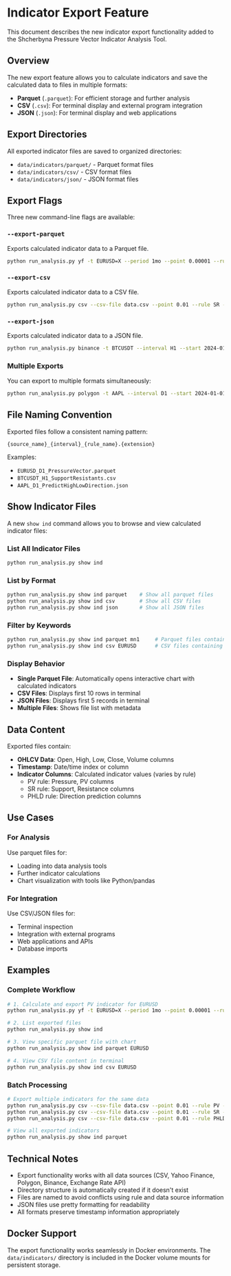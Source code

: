 # Indicator Export Feature

This document describes the new indicator export functionality added to the Shcherbyna Pressure Vector Indicator Analysis Tool.

## Overview

The new export feature allows you to calculate indicators and save the calculated data to files in multiple formats:
- **Parquet** (`.parquet`): For efficient storage and further analysis
- **CSV** (`.csv`): For terminal display and external program integration  
- **JSON** (`.json`): For terminal display and web applications

## Export Directories

All exported indicator files are saved to organized directories:
- `data/indicators/parquet/` - Parquet format files
- `data/indicators/csv/` - CSV format files  
- `data/indicators/json/` - JSON format files

## Export Flags

Three new command-line flags are available:

### `--export-parquet`
Exports calculated indicator data to a Parquet file.
```bash
python run_analysis.py yf -t EURUSD=X --period 1mo --point 0.00001 --rule PV --export-parquet
```

### `--export-csv` 
Exports calculated indicator data to a CSV file.
```bash
python run_analysis.py csv --csv-file data.csv --point 0.01 --rule SR --export-csv
```

### `--export-json`
Exports calculated indicator data to a JSON file.
```bash
python run_analysis.py binance -t BTCUSDT --interval H1 --start 2024-01-01 --end 2024-02-01 --point 0.01 --rule PHLD --export-json
```

### Multiple Exports
You can export to multiple formats simultaneously:
```bash
python run_analysis.py polygon -t AAPL --interval D1 --start 2024-01-01 --end 2024-02-01 --point 0.01 --rule PV --export-parquet --export-csv --export-json
```

## File Naming Convention

Exported files follow a consistent naming pattern:
```
{source_name}_{interval}_{rule_name}.{extension}
```

Examples:
- `EURUSD_D1_PressureVector.parquet`
- `BTCUSDT_H1_SupportResistants.csv`
- `AAPL_D1_PredictHighLowDirection.json`

## Show Indicator Files

A new `show ind` command allows you to browse and view calculated indicator files:

### List All Indicator Files
```bash
python run_analysis.py show ind
```

### List by Format
```bash
python run_analysis.py show ind parquet    # Show all parquet files
python run_analysis.py show ind csv        # Show all CSV files  
python run_analysis.py show ind json       # Show all JSON files
```

### Filter by Keywords
```bash
python run_analysis.py show ind parquet mn1     # Parquet files containing 'mn1'
python run_analysis.py show ind csv EURUSD      # CSV files containing 'EURUSD'
```

### Display Behavior

- **Single Parquet File**: Automatically opens interactive chart with calculated indicators
- **CSV Files**: Displays first 10 rows in terminal
- **JSON Files**: Displays first 5 records in terminal
- **Multiple Files**: Shows file list with metadata

## Data Content

Exported files contain:
- **OHLCV Data**: Open, High, Low, Close, Volume columns
- **Timestamp**: Date/time index or column
- **Indicator Columns**: Calculated indicator values (varies by rule)
  - PV rule: Pressure, PV columns
  - SR rule: Support, Resistance columns  
  - PHLD rule: Direction prediction columns

## Use Cases

### For Analysis
Use parquet files for:
- Loading into data analysis tools
- Further indicator calculations
- Chart visualization with tools like Python/pandas

### For Integration
Use CSV/JSON files for:
- Terminal inspection
- Integration with external programs
- Web applications and APIs
- Database imports

## Examples

### Complete Workflow
```bash
# 1. Calculate and export PV indicator for EURUSD
python run_analysis.py yf -t EURUSD=X --period 1mo --point 0.00001 --rule PV --export-parquet --export-csv

# 2. List exported files
python run_analysis.py show ind

# 3. View specific parquet file with chart
python run_analysis.py show ind parquet EURUSD

# 4. View CSV file content in terminal
python run_analysis.py show ind csv EURUSD
```

### Batch Processing
```bash
# Export multiple indicators for the same data
python run_analysis.py csv --csv-file data.csv --point 0.01 --rule PV --export-parquet
python run_analysis.py csv --csv-file data.csv --point 0.01 --rule SR --export-parquet  
python run_analysis.py csv --csv-file data.csv --point 0.01 --rule PHLD --export-parquet

# View all exported indicators
python run_analysis.py show ind parquet
```

## Technical Notes

- Export functionality works with all data sources (CSV, Yahoo Finance, Polygon, Binance, Exchange Rate API)
- Directory structure is automatically created if it doesn't exist
- Files are named to avoid conflicts using rule and data source information
- JSON files use pretty formatting for readability
- All formats preserve timestamp information appropriately

## Docker Support

The export functionality works seamlessly in Docker environments. The `data/indicators/` directory is included in the Docker volume mounts for persistent storage.

